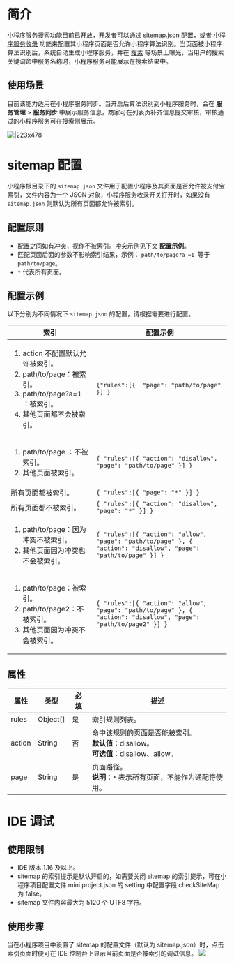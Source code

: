 # 简介
小程序服务搜索功能目前已开放，开发者可以通过 sitemap.json 配置，或者 [小程序服务收录](https://opendocs.alipay.com/b/03al9f) 功能来配置其小程序页面是否允许小程序算法识别。当页面被小程序算法识别后，系统自动生成小程序服务，并在 [搜索](https://opendocs.alipay.com/b/03al66) 等场景上曝光，当用户的搜索关键词命中服务名称时，小程序服务可能展示在搜索结果中。

## 使用场景

目前该能力适用在小程序服务同步。当开启后算法识别到小程序服务时，会在 **服务管理** > **服务同步** 中展示服务信息，商家可在列表页补齐信息提交审核，审核通过的小程序服务可在搜索侧展示。 

![|223x478](https://cdn.nlark.com/yuque/0/2022/png/179989/1648447526705-c61fccd1-518c-4b6b-98d7-0aabc5865aed.png)    

# sitemap 配置

小程序根目录下的 `sitemap.json` 文件用于配置小程序及其页面是否允许被支付宝索引，文件内容为一个 JSON 对象，小程序服务收录开关打开时，如果没有 `sitemap.json` 则默认为所有页面都允许被索引。 

## 配置原则 

- 配置之间如有冲突，视作不被索引。冲突示例见下文 **配置示例**。
- 匹配页面后面的参数不影响索引结果，示例： `path/to/page?a =1`  等于 `path/to/page`。
- `*` 代表所有页面。

## 配置示例

以下分别为不同情况下 `sitemap.json` 的配置，请根据需要进行配置。

| **索引** | **配置示例** |
| --- | --- |
| <ol><li>action 不配置默认允许被索引。</li><li>path/to/page：被索引。</li><li>path/to/page?a=1 ：被索引。</li><li>其他页面都不会被索引。</li></ol> | `{"rules":[{  "page": "path/to/page" }] }` |
| <ol><li>path/to/page ：不被索引。</li><li>其他页面被索引。</li></ol> | `{ "rules":[{ "action": "disallow", "page": "path/to/page" }] }` |
| 所有页面都被索引。 | `{ "rules":[{ "page": "*" }] }` |
| 所有页面都不被索引。 | `{ "rules":[{ "action": "disallow", "page": "*" }] }` |
| <ol><li>path/to/page：因为冲突不被索引。</li><li>其他页面因为冲突也不会被索引。</li></ol> | `{ "rules":[{ "action": "allow", "page": "path/to/page" }, { "action": "disallow", "page": "path/to/page" }] }` |
| <ol><li>path/to/page：被索引。</li><li>path/to/page2：不被索引。</li><li>其他页面因为冲突不会被索引。</li></ol> | `{ "rules":[{ "action": "allow", "page": "path/to/page" }, { "action": "disallow", "page": "path/to/page2" }] }` |

## 属性
| **属性** | **类型** | **必填** | **描述** |
| --- | --- | --- | --- |
| rules | Object[] | 是 | 索引规则列表。 |
| action | String | 否 | 命中该规则的页面是否能被索引。<br /> **默认值**：disallow。 <br /> **可选值**：disallow、allow。 |
| page | String | 是 | 页面路径。<br /> **说明**：`*` 表示所有页面，不能作为通配符使用。 |

# IDE 调试
## 使用限制
- IDE 版本 1.16 及以上。
- sitemap 的索引提示是默认开启的，如需要关闭 sitemap 的索引提示，可在小程序项目配置文件 mini.project.json 的 setting 中配置字段 checkSiteMap 为 false。
- sitemap 文件内容最大为 5120 个 UTF8 字符。

## 使用步骤
当在小程序项目中设置了 sitemap 的配置文件（默认为 sitemap.json）时，点击索引页面时便可在 IDE 控制台上显示当前页面是否被索引的调试信息。
![](https://cdn.nlark.com/yuque/0/2022/png/179989/1648447533816-9d89a2d9-c848-4a46-bf3a-4a3b0b4ef1b8.png)
